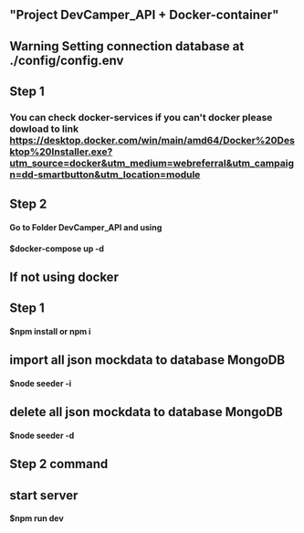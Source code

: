 ## "Project DevCamper_API + Docker-container"

## Warning Setting connection database at ./config/config.env

## Step 1 
### You can check docker-services if you can't docker please dowload to link https://desktop.docker.com/win/main/amd64/Docker%20Desktop%20Installer.exe?utm_source=docker&utm_medium=webreferral&utm_campaign=dd-smartbutton&utm_location=module

## Step 2 
#### Go to Folder DevCamper_API and using 
#### $docker-compose up -d 

## If not using docker 

## Step 1 

#### $npm install or npm i 

## import all json mockdata to database MongoDB
#### $node seeder -i 

## delete all json mockdata to database MongoDB    
#### $node seeder -d     

## Step 2 command 

## start server
#### $npm run dev

